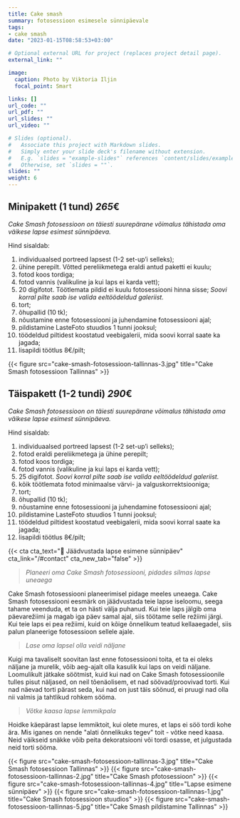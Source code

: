 ```yaml
---
title: Cake smash
summary: fotosessioon esimesele sünnipäevale
tags:
- cake smash
date: "2023-01-15T08:58:53+03:00"

# Optional external URL for project (replaces project detail page).
external_link: ""

image:
  caption: Photo by Viktoria Iljin
  focal_point: Smart

links: []
url_code: ""
url_pdf: ""
url_slides: ""
url_video: ""

# Slides (optional).
#   Associate this project with Markdown slides.
#   Simply enter your slide deck's filename without extension.
#   E.g. `slides = "example-slides"` references `content/slides/example-slides.md`.
#   Otherwise, set `slides = ""`.
slides: ""
weight: 6
---
```

## Minipakett (1 tund) *265*€ 
_Cake Smash fotosessioon on täiesti suurepärane võimalus tähistada oma väikese lapse esimest sünnipäeva._

Hind sisaldab:
1. individuaalsed portreed lapsest (1-2 set-up’i selleks);
2. ühine perepilt. Võtted pereliikmetega eraldi antud paketti ei kuulu;
3. fotod koos tordiga;
4. fotod vannis (valikuline ja kui laps ei karda vett);
5. 20 digifotot. Töötlemata pildid ei kuulu fotosessiooni hinna sisse;
_Soovi korral pilte saab ise valida eeltöödeldud galeriist._
6. tort;
7. õhupallid (10 tk);
8. nõustamine enne fotosessiooni ja juhendamine fotosessiooni ajal;
9. pildistamine LasteFoto stuudios 1 tunni jooksul;
10. töödeldud piltidest koostatud veebigalerii, mida soovi korral saate ka jagada;
11. lisapildi töötlus 8€/pilt;

{{< figure src="cake-smash-fotosessioon-tallinnas-3.jpg" title="Cake Smash fotosessioon Tallinnas" >}}

## Täispakett (1-2 tundi) *290*€ 
_Cake Smash fotosessioon on täiesti suurepärane võimalus tähistada oma väikese lapse esimest sünnipäeva._

Hind sisaldab:
1. individuaalsed portreed lapsest (1-2 set-up’i selleks);
2. fotod eraldi pereliikmetega ja ühine perepilt;
3. fotod koos tordiga;
4. fotod vannis (valikuline ja kui laps ei karda vett);
5. 25 digifotot. _Soovi korral pilte saab ise valida eeltöödeldud galeriist._
6. kõik töötlemata fotod minimaalse värvi- ja valguskorrektsiooniga;
7. tort;
8. õhupallid (10 tk);
9. nõustamine enne fotosessiooni ja juhendamine fotosessiooni ajal;
10. pildistamine LasteFoto stuudios 1 tunni jooksul;
11. töödeldud piltidest koostatud veebigalerii, mida soovi korral saate ka jagada;
12. lisapildi töötlus 8€/pilt;

{{< cta cta_text="💛 Jäädvustada lapse esimene sünnipäev" cta_link="/#contact" cta_new_tab="false" >}}

> _Planeeri oma Cake Smash fotosessiooni, pidades silmas lapse uneaega_

Cake Smash fotosessiooni planeerimisel pidage meeles uneaega. Cake Smash fotosessiooni eesmärk on jäädvustada teie lapse iseloomu, seega tahame veenduda, et ta on hästi välja puhanud. Kui teie laps jälgib oma päevarežiimi ja magab iga päev samal ajal, siis töötame selle režiimi järgi. Kui teie laps ei pea režiimi, kuid on kõige õnnelikum teatud kellaaegadel, siis palun planeerige fotosessioon sellele ajale.

> _Lase oma lapsel olla veidi näljane_

Kuigi ma tavaliselt soovitan last enne fotosessiooni toita, et ta ei oleks näljane ja murelik, võib aeg-ajalt olla kasulik kui laps on veidi näljane. Loomulikult jätkake söötmist, kuid kui nad on Cake Smash fotosessioonile tulles pisut näljased, on neil tõenäolisem, et nad söövad/proovivad torti. Kui nad näevad torti pärast seda, kui nad on just täis söönud, ei pruugi nad olla nii valmis ja tahtlikud rohkem sööma.

> _Võtke kaasa lapse lemmikpala_

Hoidke käepärast lapse lemmiktoit, kui olete mures, et laps ei söö tordi kohe ära. Mis iganes on nende "alati õnnelikuks tegev" toit - võtke need kaasa. Neid väikseid snäkke võib peita dekoratsiooni või tordi osasse, et julgustada neid torti sööma.

{{< figure src="cake-smash-fotosessioon-tallinnas-3.jpg" title="Cake Smash fotosessioon Tallinnas" >}}
{{< figure src="cake-smash-fotosessioon-tallinnas-2.jpg" title="Cake Smash pfotosessioon" >}}
{{< figure src="cake-smash-fotosessioon-tallinnas-4.jpg" title="Lapse esimene sünnipäev" >}}
{{< figure src="cake-smash-fotosessioon-tallinnas-1.jpg" title="Cake Smash fotosessioon stuudios" >}}
{{< figure src="cake-smash-fotosessioon-tallinnas-5.jpg" title="Cake Smash pildistamine Tallinnas" >}}